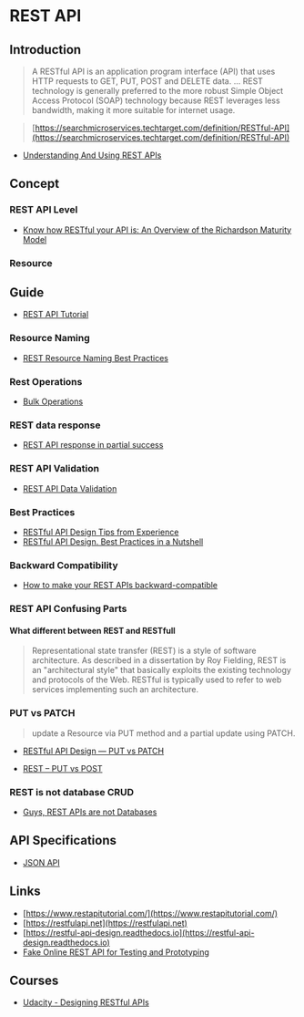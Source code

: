# REST API

## Introduction

> A RESTful API is an application program interface (API) that uses HTTP requests to GET, PUT, POST and DELETE data. ... REST technology is generally preferred to the more robust Simple Object Access Protocol (SOAP) technology because REST leverages less bandwidth, making it more suitable for internet usage.

> [https://searchmicroservices.techtarget.com/definition/RESTful-API](https://searchmicroservices.techtarget.com/definition/RESTful-API)

- [Understanding And Using REST APIs](https://www.smashingmagazine.com/2018/01/understanding-using-rest-api/)

## Concept

### REST API Level

- [Know how RESTful your API is: An Overview of the Richardson Maturity Model](https://developers.redhat.com/blog/2017/09/13/know-how-restful-your-api-is-an-overview-of-the-richardson-maturity-model/)

### Resource

## Guide

- [REST API Tutorial](https://restfulapi.net/)

### Resource Naming

- [REST Resource Naming Best Practices](https://restfulapi.net/resource-naming/)

### Rest Operations

- [Bulk Operations](http://apostolidis.me/bulk-operations/)

### REST data response

- [REST API response in partial success](https://stackoverflow.com/questions/45442847/rest-api-response-in-partial-success)

### REST API Validation

- [REST API Data Validation](http://www.kamilgrzybek.com/design/rest-api-data-validation/)

### Best Practices

- [RESTful API Design Tips from Experience](https://medium.com/studioarmix/learn-restful-api-design-ideals-c5ec915a430f)
- [RESTful API Design. Best Practices in a Nutshell](https://phauer.com/2015/restful-api-design-best-practices/)

### Backward Compatibility

- [How to make your REST APIs backward-compatible](https://www.infoworld.com/article/3401920/how-to-make-your-rest-apis-backward-compatible.html)

### REST API Confusing Parts

#### What different between REST and RESTfull

> Representational state transfer (REST) is a style of software architecture. As described in a dissertation by Roy Fielding, REST is an "architectural style" that basically exploits the existing technology and protocols of the Web. RESTful is typically used to refer to web services implementing such an architecture.

### PUT vs PATCH

> update a Resource via PUT method and a partial update using PATCH.

- [RESTful API Design — PUT vs PATCH](https://medium.com/backticks-tildes/restful-api-design-put-vs-patch-4a061aa3ed0b)

- [REST – PUT vs POST](https://restfulapi.net/rest-put-vs-post/)

### REST is not database CRUD

- [Guys, REST APIs are not Databases](https://medium.com/@marinithiago/guys-rest-apis-are-not-databases-60db4e1120e4)

## API Specifications

- [JSON API](https://jsonapi.org/)

## Links

- [https://www.restapitutorial.com/](https://www.restapitutorial.com/)
- [https://restfulapi.net](https://restfulapi.net)
- [https://restful-api-design.readthedocs.io](https://restful-api-design.readthedocs.io)
- [Fake Online REST API for Testing and Prototyping](https://jsonplaceholder.typicode.com/)

## Courses

- [Udacity - Designing RESTful APIs](https://classroom.udacity.com/courses/ud388)
